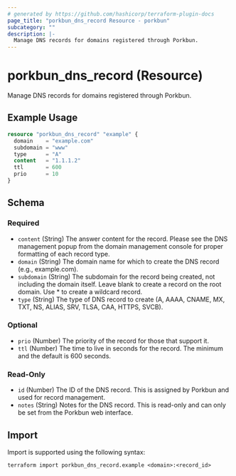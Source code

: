 ```yaml
---
# generated by https://github.com/hashicorp/terraform-plugin-docs
page_title: "porkbun_dns_record Resource - porkbun"
subcategory: ""
description: |-
  Manage DNS records for domains registered through Porkbun.
---
```


# porkbun_dns_record (Resource)

Manage DNS records for domains registered through Porkbun.

## Example Usage

```terraform
resource "porkbun_dns_record" "example" {
  domain    = "example.com"
  subdomain = "www"
  type      = "A"
  content   = "1.1.1.2"
  ttl       = 600
  prio      = 10
}
```

<!-- schema generated by tfplugindocs -->
## Schema

### Required

- `content` (String) The answer content for the record. Please see the DNS management popup from the domain management console for proper formatting of each record type.
- `domain` (String) The domain name for which to create the DNS record (e.g., example.com).
- `subdomain` (String) The subdomain for the record being created, not including the domain itself. Leave blank to create a record on the root domain. Use * to create a wildcard record.
- `type` (String) The type of DNS record to create (A, AAAA, CNAME, MX, TXT, NS, ALIAS, SRV, TLSA, CAA, HTTPS, SVCB).

### Optional

- `prio` (Number) The priority of the record for those that support it.
- `ttl` (Number) The time to live in seconds for the record. The minimum and the default is 600 seconds.

### Read-Only

- `id` (Number) The ID of the DNS record. This is assigned by Porkbun and used for record management.
- `notes` (String) Notes for the DNS record. This is read-only and can only be set from the Porkbun web interface.

## Import

Import is supported using the following syntax:

```shell
terraform import porkbun_dns_record.example <domain>:<record_id>
```
